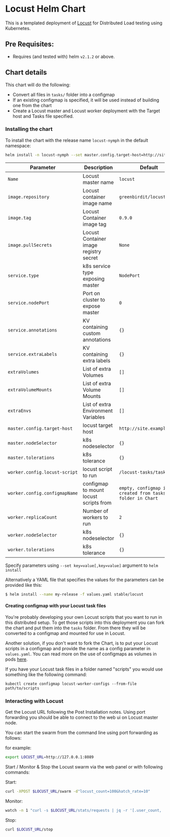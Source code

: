 # Locust Helm Chart

This is a templated deployment of [Locust](http://locust.io) for Distributed Load
testing using Kubernetes.

## Pre Requisites:

* Requires (and tested with) helm `v2.1.2` or above.

## Chart details

This chart will do the following:

* Convert all files in `tasks/` folder into a configmap
* If an existing configmap is specified, it will be used instead of building one from the chart
* Create a Locust master and Locust worker deployment with the Target host
  and Tasks file specified.


### Installing the chart

To install the chart with the release name `locust-nymph` in the default namespace:

```bash
helm install -n locust-nymph --set master.config.target-host=http://site.example.com stable/locust
```

| Parameter                    | Description                             | Default                                               |
| ---------------------------- | ----------------------------------      | ----------------------------------------------------- |
| `Name`                       | Locust master name                      | `locust`                                              |
| `image.repository`           | Locust container image name             | `greenbirdit/locust`                                  |
| `image.tag`                  | Locust Container image tag              | `0.9.0`                                               |
| `image.pullSecrets`          | Locust Container image registry secret  | `None`                                                |
| `service.type`               | k8s service type exposing master        | `NodePort`                                            |
| `service.nodePort`           | Port on cluster to expose master        | `0`                                                   |
| `service.annotations`        | KV containing custom annotations        | `{}`                                                  |
| `service.extraLabels`        | KV containing extra labels              | `{}`                                                  |
| `extraVolumes`               | List of extra Volumes                   | `[]`                                                  |
| `extraVolumeMounts`          | List of extra Volume Mounts             | `[]`                                                  |
| `extraEnvs`                  | List of extra Environment Variables     | `[]`                                                  |
| `master.config.target-host`  | locust target host                      | `http://site.example.com`                             |
| `master.nodeSelector`        | k8s nodeselector                        | `{}`                                                  |
| `master.tolerations`         | k8s tolerance                           | `{}`                                                  |
| `worker.config.locust-script`| locust script to run                    | `/locust-tasks/tasks.py`                              |
| `worker.config.configmapName`| configmap to mount locust scripts from  | `empty, configmap is created from tasks folder in Chart` |
| `worker.replicaCount`        | Number of workers to run                | `2`                                                   |
| `worker.nodeSelector`        | k8s nodeselector                        | `{}`                                                  |
| `worker.tolerations`         | k8s tolerance                           | `{}`                                                  |

Specify parameters using `--set key=value[,key=value]` argument to `helm install`

Alternatively a YAML file that specifies the values for the parameters can be provided like this:

```bash
$ helm install --name my-release -f values.yaml stable/locust
```

#### Creating configmap with your Locust task files

You're probably developing your own Locust scripts that you want to run in this distributed setup.
To get those scripts into this deployment you can fork the chart and put them into the `tasks` folder. From there
they will be converted to a configmap and mounted for use in Locust.

Another solution, if you don't want to fork the Chart, is to put your Locust scripts in a configmap and provide the name
as a config parameter in `values.yaml`. You can read more on the use of configmaps as volumes in pods [here](https://kubernetes.io/docs/tasks/configure-pod-container/configure-pod-configmap/).

If you have your Locust task files in a folder named "scripts" you would use something like the following command:

`kubectl create configmap locust-worker-configs --from-file path/to/scripts`


### Interacting with Locust

Get the Locust URL following the Post Installation notes. Using port forwarding you should be able to connect to the
web ui on Locust master node.

You can start the swarm from the command line using port forwarding as follows:

for example:
```bash
export LOCUST_URL=http://127.0.0.1:8089
```

Start / Monitor & Stop the Locust swarm via the web panel or with following commands:

Start:
```bash
curl -XPOST $LOCUST_URL/swarm -d"locust_count=100&hatch_rate=10"
```

Monitor:
```bash
watch -n 1 "curl -s $LOCUST_URL/stats/requests | jq -r '[.user_count, .total_rps, .state] | @tsv'"
```

Stop:
```bash
curl $LOCUST_URL/stop
```
